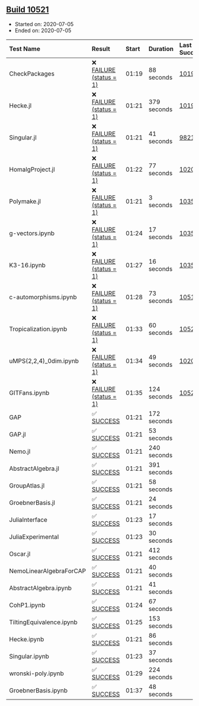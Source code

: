 ## [Build 10521](https://oscarci.mathematik.uni-kl.de/job/oscar/10521/)

* Started on: 2020-07-05
* Ended on: 2020-07-05

| Test Name    | Result | Start | Duration | Last Success | First Failure |
|:-------------|:-------|:------|:---------|:-------------|:--------------|
| CheckPackages | ❌ [FAILURE (status = 1)](https://oscarci.mathematik.uni-kl.de/job/oscar/10521/artifact/logs/build-10521/CheckPackages.log) | 01:19 | 88 seconds | [10197](https://oscarci.mathematik.uni-kl.de/job/oscar/10197/) | [10198](https://oscarci.mathematik.uni-kl.de/job/oscar/10198/) |
| Hecke.jl | ❌ [FAILURE (status = 1)](https://oscarci.mathematik.uni-kl.de/job/oscar/10521/artifact/logs/build-10521/Hecke.jl.log) | 01:21 | 379 seconds | [10197](https://oscarci.mathematik.uni-kl.de/job/oscar/10197/) | [10198](https://oscarci.mathematik.uni-kl.de/job/oscar/10198/) |
| Singular.jl | ❌ [FAILURE (status = 1)](https://oscarci.mathematik.uni-kl.de/job/oscar/10521/artifact/logs/build-10521/Singular.jl.log) | 01:21 | 41 seconds | [9821](https://oscarci.mathematik.uni-kl.de/job/oscar/9821/) | [9822](https://oscarci.mathematik.uni-kl.de/job/oscar/9822/) |
| HomalgProject.jl | ❌ [FAILURE (status = 1)](https://oscarci.mathematik.uni-kl.de/job/oscar/10521/artifact/logs/build-10521/HomalgProject.jl.log) | 01:22 | 77 seconds | [10209](https://oscarci.mathematik.uni-kl.de/job/oscar/10209/) | [10210](https://oscarci.mathematik.uni-kl.de/job/oscar/10210/) |
| Polymake.jl | ❌ [FAILURE (status = 1)](https://oscarci.mathematik.uni-kl.de/job/oscar/10521/artifact/logs/build-10521/Polymake.jl.log) | 01:21 | 3 seconds | [10356](https://oscarci.mathematik.uni-kl.de/job/oscar/10356/) | [10357](https://oscarci.mathematik.uni-kl.de/job/oscar/10357/) |
| g-vectors.ipynb | ❌ [FAILURE (status = 1)](https://oscarci.mathematik.uni-kl.de/job/oscar/10521/artifact/logs/build-10521/g-vectors.ipynb.log) | 01:24 | 17 seconds | [10356](https://oscarci.mathematik.uni-kl.de/job/oscar/10356/) | [10357](https://oscarci.mathematik.uni-kl.de/job/oscar/10357/) |
| K3-16.ipynb | ❌ [FAILURE (status = 1)](https://oscarci.mathematik.uni-kl.de/job/oscar/10521/artifact/logs/build-10521/K3-16.ipynb.log) | 01:27 | 16 seconds | [10356](https://oscarci.mathematik.uni-kl.de/job/oscar/10356/) | [10357](https://oscarci.mathematik.uni-kl.de/job/oscar/10357/) |
| c-automorphisms.ipynb | ❌ [FAILURE (status = 1)](https://oscarci.mathematik.uni-kl.de/job/oscar/10521/artifact/logs/build-10521/c-automorphisms.ipynb.log) | 01:28 | 73 seconds | [10517](https://oscarci.mathematik.uni-kl.de/job/oscar/10517/) | [10518](https://oscarci.mathematik.uni-kl.de/job/oscar/10518/) |
| Tropicalization.ipynb | ❌ [FAILURE (status = 1)](https://oscarci.mathematik.uni-kl.de/job/oscar/10521/artifact/logs/build-10521/Tropicalization.ipynb.log) | 01:33 | 60 seconds | [10520](https://oscarci.mathematik.uni-kl.de/job/oscar/10520/) | [10521](https://oscarci.mathematik.uni-kl.de/job/oscar/10521/) |
| uMPS(2,2,4)_0dim.ipynb | ❌ [FAILURE (status = 1)](https://oscarci.mathematik.uni-kl.de/job/oscar/10521/artifact/logs/build-10521/uMPS-2-2-4-_0dim.ipynb.log) | 01:34 | 49 seconds | [10209](https://oscarci.mathematik.uni-kl.de/job/oscar/10209/) | [10210](https://oscarci.mathematik.uni-kl.de/job/oscar/10210/) |
| GITFans.ipynb | ❌ [FAILURE (status = 1)](https://oscarci.mathematik.uni-kl.de/job/oscar/10521/artifact/logs/build-10521/GITFans.ipynb.log) | 01:35 | 124 seconds | [10520](https://oscarci.mathematik.uni-kl.de/job/oscar/10520/) | [10521](https://oscarci.mathematik.uni-kl.de/job/oscar/10521/) |
| GAP | ✅ [SUCCESS](https://oscarci.mathematik.uni-kl.de/job/oscar/10521/artifact/logs/build-10521/GAP.log) | 01:21 | 172 seconds |  |  |
| GAP.jl | ✅ [SUCCESS](https://oscarci.mathematik.uni-kl.de/job/oscar/10521/artifact/logs/build-10521/GAP.jl.log) | 01:21 | 53 seconds |  |  |
| Nemo.jl | ✅ [SUCCESS](https://oscarci.mathematik.uni-kl.de/job/oscar/10521/artifact/logs/build-10521/Nemo.jl.log) | 01:21 | 240 seconds |  |  |
| AbstractAlgebra.jl | ✅ [SUCCESS](https://oscarci.mathematik.uni-kl.de/job/oscar/10521/artifact/logs/build-10521/AbstractAlgebra.jl.log) | 01:21 | 391 seconds |  |  |
| GroupAtlas.jl | ✅ [SUCCESS](https://oscarci.mathematik.uni-kl.de/job/oscar/10521/artifact/logs/build-10521/GroupAtlas.jl.log) | 01:21 | 58 seconds |  |  |
| GroebnerBasis.jl | ✅ [SUCCESS](https://oscarci.mathematik.uni-kl.de/job/oscar/10521/artifact/logs/build-10521/GroebnerBasis.jl.log) | 01:21 | 24 seconds |  |  |
| JuliaInterface | ✅ [SUCCESS](https://oscarci.mathematik.uni-kl.de/job/oscar/10521/artifact/logs/build-10521/JuliaInterface.log) | 01:23 | 17 seconds |  |  |
| JuliaExperimental | ✅ [SUCCESS](https://oscarci.mathematik.uni-kl.de/job/oscar/10521/artifact/logs/build-10521/JuliaExperimental.log) | 01:23 | 30 seconds |  |  |
| Oscar.jl | ✅ [SUCCESS](https://oscarci.mathematik.uni-kl.de/job/oscar/10521/artifact/logs/build-10521/Oscar.jl.log) | 01:21 | 412 seconds |  |  |
| NemoLinearAlgebraForCAP | ✅ [SUCCESS](https://oscarci.mathematik.uni-kl.de/job/oscar/10521/artifact/logs/build-10521/NemoLinearAlgebraForCAP.log) | 01:21 | 40 seconds |  |  |
| AbstractAlgebra.ipynb | ✅ [SUCCESS](https://oscarci.mathematik.uni-kl.de/job/oscar/10521/artifact/logs/build-10521/AbstractAlgebra.ipynb.log) | 01:21 | 41 seconds |  |  |
| CohP1.ipynb | ✅ [SUCCESS](https://oscarci.mathematik.uni-kl.de/job/oscar/10521/artifact/logs/build-10521/CohP1.ipynb.log) | 01:24 | 67 seconds |  |  |
| TiltingEquivalence.ipynb | ✅ [SUCCESS](https://oscarci.mathematik.uni-kl.de/job/oscar/10521/artifact/logs/build-10521/TiltingEquivalence.ipynb.log) | 01:25 | 153 seconds |  |  |
| Hecke.ipynb | ✅ [SUCCESS](https://oscarci.mathematik.uni-kl.de/job/oscar/10521/artifact/logs/build-10521/Hecke.ipynb.log) | 01:21 | 86 seconds |  |  |
| Singular.ipynb | ✅ [SUCCESS](https://oscarci.mathematik.uni-kl.de/job/oscar/10521/artifact/logs/build-10521/Singular.ipynb.log) | 01:23 | 37 seconds |  |  |
| wronski-poly.ipynb | ✅ [SUCCESS](https://oscarci.mathematik.uni-kl.de/job/oscar/10521/artifact/logs/build-10521/wronski-poly.ipynb.log) | 01:29 | 224 seconds |  |  |
| GroebnerBasis.ipynb | ✅ [SUCCESS](https://oscarci.mathematik.uni-kl.de/job/oscar/10521/artifact/logs/build-10521/GroebnerBasis.ipynb.log) | 01:37 | 48 seconds |  |  |
